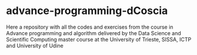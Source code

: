 # advance-programming-dCoscia
Here a repository with all the codes and exercises from the course in Advance programming and algorithm delivered by the Data Science and Scientific Computing master course at the University of Trieste, SISSA, ICTP and University of Udine
